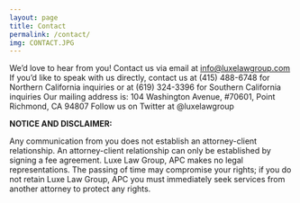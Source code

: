 ```yaml
---
layout: page
title: Contact
permalink: /contact/
img: CONTACT.JPG
---
```


We’d love to hear from you!  Contact us via email at info@luxelawgroup.com
If you’d like to speak with us directly, contact us at (415) 488-6748 for Northern California inquiries or at (619) 324-3396 for Southern California inquiries 
Our mailing address is: 104 Washington Avenue, #70601, Point Richmond, CA 94807
Follow us on Twitter at @luxelawgroup

**NOTICE AND DISCLAIMER:**

Any communication from you does not establish an attorney-client relationship.  An attorney-client relationship can only be established by signing a fee agreement.  Luxe Law Group, APC makes no legal representations. The passing of time may compromise your rights; if you do not retain Luxe Law Group, APC you must immediately seek services from another attorney to protect any rights.
